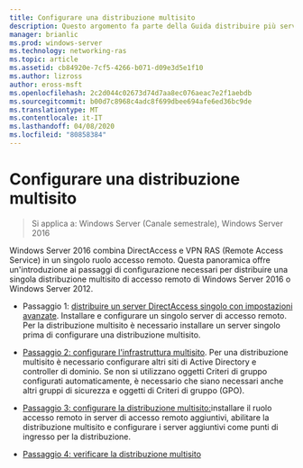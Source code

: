 ```yaml
---
title: Configurare una distribuzione multisito
description: Questo argomento fa parte della Guida distribuire più server di accesso remoto in una distribuzione multisito di Windows Server 2016.
manager: brianlic
ms.prod: windows-server
ms.technology: networking-ras
ms.topic: article
ms.assetid: cb84920e-7cf5-4266-b071-d09e3d5e1f10
ms.author: lizross
author: eross-msft
ms.openlocfilehash: 2c2d044c02673d74d7aa8ec076aeac7e2f1aebdb
ms.sourcegitcommit: b00d7c8968c4adc8f699dbee694afe6ed36bc9de
ms.translationtype: MT
ms.contentlocale: it-IT
ms.lasthandoff: 04/08/2020
ms.locfileid: "80858384"
---
```

# <a name="configure-a-multisite-deployment"></a>Configurare una distribuzione multisito

>Si applica a: Windows Server (Canale semestrale), Windows Server 2016

 Windows Server 2016 combina DirectAccess e VPN RAS (Remote Access Service) in un singolo ruolo accesso remoto. Questa panoramica offre un'introduzione ai passaggi di configurazione necessari per distribuire una singola distribuzione multisito di accesso remoto di Windows Server 2016 o Windows Server 2012.  
  
-   Passaggio 1: [distribuire un server DirectAccess singolo con impostazioni avanzate](https://technet.microsoft.com/windows-server-docs/networking/remote-access/directaccess/single-server-advanced/deploy-a-single-directaccess-server-with-advanced-settings). Installare e configurare un singolo server di accesso remoto. Per la distribuzione multisito è necessario installare un server singolo prima di configurare una distribuzione multisito.  
  
-   [Passaggio 2: configurare l'infrastruttura multisito](Step-2-Configure-the-Multisite-Infrastructure.md). Per una distribuzione multisito è necessario configurare altri siti di Active Directory e controller di dominio. Se non si utilizzano oggetti Criteri di gruppo configurati automaticamente, è necessario che siano necessari anche altri gruppi di sicurezza e oggetti di Criteri di gruppo (GPO).  
  
-   [Passaggio 3: configurare la distribuzione multisito:](Step-3-Configure-the-Multisite-Deployment.md)installare il ruolo accesso remoto in server di accesso remoto aggiuntivi, abilitare la distribuzione multisito e configurare i server aggiuntivi come punti di ingresso per la distribuzione.  
  
-   [Passaggio 4: verificare la distribuzione multisito](Step-4-Verify-the-Multisite-Deployment.md) 
  


